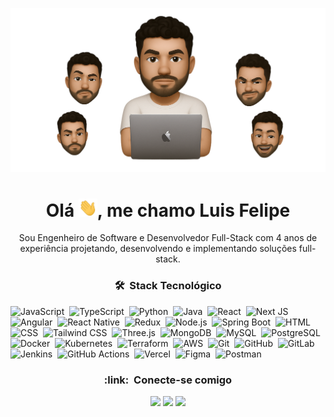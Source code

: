 <p align="center"><img src="https://github.com/techlfdev/techlfdev/blob/main/design.png"></p>

<h1 align="center">Olá <img src="https://raw.githubusercontent.com/KevinPatel04/KevinPatel04/master/Hi.gif" width="30px">, me chamo Luis Felipe </h1>

<p align="center" width="150px"> Sou Engenheiro de Software e Desenvolvedor Full-Stack com 4 anos de experiência projetando, desenvolvendo e implementando soluções full-stack.</p>


<h3 align="center">🛠 &nbsp;Stack Tecnológico</h3>

![JavaScript](https://img.shields.io/badge/-JavaScript-05122A?style=flat&logo=javascript)&nbsp;
![TypeScript](https://img.shields.io/badge/-TypeScript-05122A?style=flat&logo=typescript&logoColor=007ACC)&nbsp;
![Python](https://img.shields.io/badge/-Python-05122A?style=flat&logo=python)&nbsp;
![Java](https://img.shields.io/badge/-Java-05122A?style=flat&logo=Java&logoColor=FFA518)&nbsp;
![React](https://img.shields.io/badge/-React-05122A?style=flat&logo=react)&nbsp;
![Next JS](https://img.shields.io/badge/-Next.js-05122A?style=flat&logo=next.js)&nbsp;
![Angular](https://img.shields.io/badge/-Angular-05122A?style=flat&logo=angular&logoColor=DD0031)&nbsp;
![React Native](https://img.shields.io/badge/-React%20Native-05122A?style=flat&logo=react&logoColor=61DAFB)&nbsp;
![Redux](https://img.shields.io/badge/-Redux-05122A?style=flat&logo=redux&logoColor=764ABC)&nbsp;
![Node.js](https://img.shields.io/badge/-Node.js-05122A?style=flat&logo=node.js&logoColor=339933)&nbsp;
![Spring Boot](https://img.shields.io/badge/-Spring%20Boot-05122A?style=flat&logo=spring-boot&logoColor=6DB33F)&nbsp;
![HTML](https://img.shields.io/badge/-HTML-05122A?style=flat&logo=HTML5)&nbsp;
![CSS](https://img.shields.io/badge/-CSS-05122A?style=flat&logo=CSS3&logoColor=1572B6)&nbsp;
![Tailwind CSS](https://img.shields.io/badge/-Tailwind%20CSS-05122A?style=flat&logo=tailwind-css)&nbsp;
![Three.js](https://img.shields.io/badge/-Three.js-05122A?style=flat&logo=three.js)&nbsp;
![MongoDB](https://img.shields.io/badge/-MongoDB-05122A?style=flat&logo=mongodb)&nbsp;
![MySQL](https://img.shields.io/badge/-MySQL-05122A?style=flat&logo=mysql&logoColor=4479A1)&nbsp;
![PostgreSQL](https://img.shields.io/badge/-PostgreSQL-05122A?style=flat&logo=postgresql&logoColor=336791)&nbsp;
![Docker](https://img.shields.io/badge/-Docker-05122A?style=flat&logo=docker)&nbsp;
![Kubernetes](https://img.shields.io/badge/-Kubernetes-05122A?style=flat&logo=kubernetes)&nbsp;
![Terraform](https://img.shields.io/badge/-Terraform-05122A?style=flat&logo=terraform)&nbsp;
![AWS](https://img.shields.io/badge/-AWS-05122A?style=flat&logo=amazon-aws)&nbsp;
![Git](https://img.shields.io/badge/-Git-05122A?style=flat&logo=git)&nbsp;
![GitHub](https://img.shields.io/badge/-GitHub-05122A?style=flat&logo=github)&nbsp;
![GitLab](https://img.shields.io/badge/-GitLab-05122A?style=flat&logo=gitlab)&nbsp;
![Jenkins](https://img.shields.io/badge/-Jenkins-05122A?style=flat&logo=jenkins)&nbsp;
![GitHub Actions](https://img.shields.io/badge/-GitHub%20Actions-05122A?style=flat&logo=github-actions)&nbsp;
![Vercel](https://img.shields.io/badge/-Vercel-05122A?style=flat&logo=vercel)&nbsp;
![Figma](https://img.shields.io/badge/-Figma-05122A?style=flat&logo=figma)&nbsp;
![Postman](https://img.shields.io/badge/-Postman-05122A?style=flat&logo=postman)&nbsp;

<h3 align="center">:link: &nbsp;Conecte-se comigo</h3>

<p align="center">
<a href="https://monfily.com"><img src="https://img.shields.io/badge/-Portfólio-3423A6?style=for-the-badge&logo=Google-Chrome&logoColor=white"/></a>
<a href="https://www.linkedin.com/in/lluisdev/"><img src="https://img.shields.io/badge/-LinkedIn-0077B5?style=for-the-badge&logo=Linkedin&logoColor=white"/></a>
<a href="mailto:lipevaz.lfv@gmail.com"><img src="https://img.shields.io/badge/-Email-D14836?style=for-the-badge&logo=Gmail&logoColor=white"/></a>
</p>
